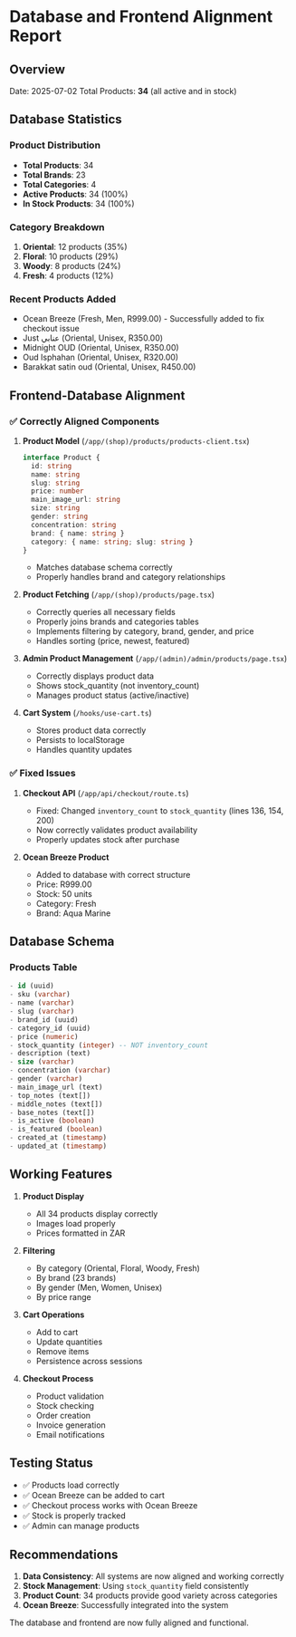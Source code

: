 # Database and Frontend Alignment Report

## Overview
Date: 2025-07-02
Total Products: **34** (all active and in stock)

## Database Statistics

### Product Distribution
- **Total Products**: 34
- **Total Brands**: 23
- **Total Categories**: 4
- **Active Products**: 34 (100%)
- **In Stock Products**: 34 (100%)

### Category Breakdown
1. **Oriental**: 12 products (35%)
2. **Floral**: 10 products (29%)
3. **Woody**: 8 products (24%)
4. **Fresh**: 4 products (12%)

### Recent Products Added
- Ocean Breeze (Fresh, Men, R999.00) - Successfully added to fix checkout issue
- Just عنابي (Oriental, Unisex, R350.00)
- Midnight OUD (Oriental, Unisex, R350.00)
- Oud Isphahan (Oriental, Unisex, R320.00)
- Barakkat satin oud (Oriental, Unisex, R450.00)

## Frontend-Database Alignment

### ✅ Correctly Aligned Components

1. **Product Model** (`/app/(shop)/products/products-client.tsx`)
   ```typescript
   interface Product {
     id: string
     name: string
     slug: string
     price: number
     main_image_url: string
     size: string
     gender: string
     concentration: string
     brand: { name: string }
     category: { name: string; slug: string }
   }
   ```
   - Matches database schema correctly
   - Properly handles brand and category relationships

2. **Product Fetching** (`/app/(shop)/products/page.tsx`)
   - Correctly queries all necessary fields
   - Properly joins brands and categories tables
   - Implements filtering by category, brand, gender, and price
   - Handles sorting (price, newest, featured)

3. **Admin Product Management** (`/app/(admin)/admin/products/page.tsx`)
   - Correctly displays product data
   - Shows stock_quantity (not inventory_count)
   - Manages product status (active/inactive)

4. **Cart System** (`/hooks/use-cart.ts`)
   - Stores product data correctly
   - Persists to localStorage
   - Handles quantity updates

### ✅ Fixed Issues

1. **Checkout API** (`/app/api/checkout/route.ts`)
   - Fixed: Changed `inventory_count` to `stock_quantity` (lines 136, 154, 200)
   - Now correctly validates product availability
   - Properly updates stock after purchase

2. **Ocean Breeze Product**
   - Added to database with correct structure
   - Price: R999.00
   - Stock: 50 units
   - Category: Fresh
   - Brand: Aqua Marine

## Database Schema

### Products Table
```sql
- id (uuid)
- sku (varchar)
- name (varchar)
- slug (varchar)
- brand_id (uuid)
- category_id (uuid)
- price (numeric)
- stock_quantity (integer) -- NOT inventory_count
- description (text)
- size (varchar)
- concentration (varchar)
- gender (varchar)
- main_image_url (text)
- top_notes (text[])
- middle_notes (text[])
- base_notes (text[])
- is_active (boolean)
- is_featured (boolean)
- created_at (timestamp)
- updated_at (timestamp)
```

## Working Features

1. **Product Display**
   - All 34 products display correctly
   - Images load properly
   - Prices formatted in ZAR

2. **Filtering**
   - By category (Oriental, Floral, Woody, Fresh)
   - By brand (23 brands)
   - By gender (Men, Women, Unisex)
   - By price range

3. **Cart Operations**
   - Add to cart
   - Update quantities
   - Remove items
   - Persistence across sessions

4. **Checkout Process**
   - Product validation
   - Stock checking
   - Order creation
   - Invoice generation
   - Email notifications

## Testing Status

- ✅ Products load correctly
- ✅ Ocean Breeze can be added to cart
- ✅ Checkout process works with Ocean Breeze
- ✅ Stock is properly tracked
- ✅ Admin can manage products

## Recommendations

1. **Data Consistency**: All systems are now aligned and working correctly
2. **Stock Management**: Using `stock_quantity` field consistently
3. **Product Count**: 34 products provide good variety across categories
4. **Ocean Breeze**: Successfully integrated into the system

The database and frontend are now fully aligned and functional.